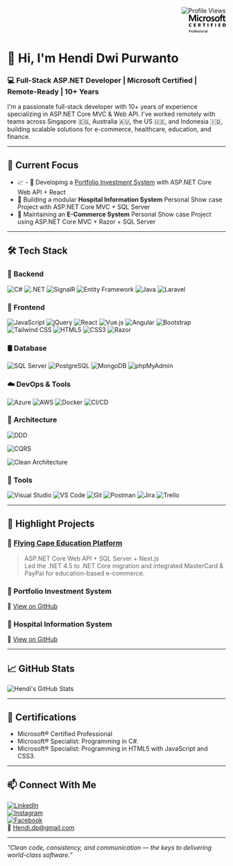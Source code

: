 <!-- Profile Views Badge - top right -->
<p align="right">
  <img src="https://komarev.com/ghpvc/?username=hendidwipurwanto&style=flat&color=blue" alt="Profile Views" />
  <br>
  <img width=85 src="./img/mcp.png"/>
</p>

# 👋 Hi, I'm Hendi Dwi Purwanto

### 💻 Full-Stack ASP.NET Developer | Microsoft Certified | Remote-Ready | 10+ Years

I'm a passionate full-stack developer with 10+ years of experience specializing in ASP.NET Core MVC & Web API. I've worked remotely with teams across Singapore 🇸🇬, Australia 🇦🇺, the US 🇺🇸, and Indonesia 🇮🇩, building scalable solutions for e-commerce, healthcare, education, and finance.
 
---

## 🚀 Current Focus
- 📈 - 🧾 Developing a [Portfolio Investment System](https://github.com/hendidwipurwanto/portfolio-investment) with ASP.NET Core Web API + React
- 🏥 Building a modular **Hospital Information System** Personal Show case Project with ASP.NET Core MVC + SQL Server  
- 🛒 Maintaining an **E-Commerce System** Personal Show case Project using ASP.NET Core MVC + Razor + SQL Server  

---

## 🛠 Tech Stack

### 🧩 Backend
![C#](https://img.shields.io/badge/C%23-239120?style=flat&logo=csharp&logoColor=white) ![.NET](https://img.shields.io/badge/.NET-512BD4?style=flat&logo=dotnet&logoColor=white) ![SignalR](https://img.shields.io/badge/SignalR-512BD4?style=flat&logo=dotnet&logoColor=white) ![Entity Framework](https://img.shields.io/badge/EF_Core-6DB33F?style=flat&logo=dotnet&logoColor=white)
![Java](https://img.shields.io/badge/Java-007396?style=flat&logo=openjdk&logoColor=white) ![Laravel](https://img.shields.io/badge/Laravel-FF2D20?style=flat&logo=laravel&logoColor=white)
### 🎨 Frontend
![JavaScript](https://img.shields.io/badge/JavaScript-F7DF1E?style=flat&logo=javascript&logoColor=black) ![jQuery](https://img.shields.io/badge/jQuery-0769AD?style=flat&logo=jquery&logoColor=white) ![React](https://img.shields.io/badge/React-61DAFB?style=flat&logo=react&logoColor=black)  ![Vue.js](https://img.shields.io/badge/Vue.js-42b883?style=flat&logo=vue&logoColor=white) ![Angular](https://img.shields.io/badge/Angular-DD0031?style=flat&logo=angular&logoColor=white) 
![Bootstrap](https://img.shields.io/badge/Bootstrap-7952B3?style=flat&logo=bootstrap&logoColor=white) ![Tailwind CSS](https://img.shields.io/badge/Tailwind_CSS-38B2AC?style=flat&logo=tailwind-css&logoColor=white) ![HTML5](https://img.shields.io/badge/HTML5-E34F26?style=flat&logo=html5&logoColor=white) ![CSS3](https://img.shields.io/badge/CSS3-1572B6?style=flat&logo=css3&logoColor=white) ![Razor](https://img.shields.io/badge/Razor-000000?style=flat&logo=dotnet&logoColor=white)

### 🛢️ Database
![SQL Server](https://img.shields.io/badge/SQL_Server-CC2927?style=flat&logo=microsoftsqlserver&logoColor=white) ![PostgreSQL](https://img.shields.io/badge/PostgreSQL-336791?style=flat&logo=postgresql&logoColor=white) ![MongoDB](https://img.shields.io/badge/MongoDB-47A248?style=flat&logo=mongodb&logoColor=white) ![phpMyAdmin](https://img.shields.io/badge/phpMyAdmin-6C78AF?style=flat&logo=phpmyadmin&logoColor=white)


### ☁️ DevOps & Tools
![Azure](https://img.shields.io/badge/Azure-0078D4?style=flat&logo=microsoftazure&logoColor=white) ![AWS](https://img.shields.io/badge/AWS-232F3E?style=flat&logo=amazonaws&logoColor=white) ![Docker](https://img.shields.io/badge/Docker-2496ED?style=flat&logo=docker&logoColor=white) ![CI/CD](https://img.shields.io/badge/CI/CD-blue?style=flat&logo=githubactions&logoColor=white)

### 🧱 Architecture
![DDD](https://img.shields.io/badge/DDD-Domain--Driven--Design-blue?style=flat)

![CQRS](https://img.shields.io/badge/CQRS-Command/Query-red?style=flat)

![Clean Architecture](https://img.shields.io/badge/Clean_Architecture-green?style=flat)

### 🔧 Tools
![Visual Studio](https://img.shields.io/badge/Visual_Studio-5C2D91?style=flat&logo=visualstudio&logoColor=white) ![VS Code](https://img.shields.io/badge/VS_Code-007ACC?style=flat&logo=visualstudiocode&logoColor=white) ![Git](https://img.shields.io/badge/Git-F05032?style=flat&logo=git&logoColor=white) ![Postman](https://img.shields.io/badge/Postman-FF6C37?style=flat&logo=postman&logoColor=white)
![Jira](https://img.shields.io/badge/Jira-0052CC?style=flat&logo=jira&logoColor=white)
![Trello](https://img.shields.io/badge/Trello-0079BF?style=flat&logo=trello&logoColor=white)


---

## 🧠 Highlight Projects

### 📘 [Flying Cape Education Platform](https://www.flyingcape.com.sg/)
> ASP.NET Core Web API + SQL Server + Next.js  
Led the .NET 4.5 to .NET Core migration and integrated MasterCard & PayPal for education-based e-commerce.

### 💼 Portfolio Investment System  
🔗 [View on GitHub](https://github.com/hendidwipurwanto/portfolio-investment-system)

### 🏥 Hospital Information System  
🔗 [View on GitHub](https://github.com/hendidwipurwanto/hospital-information-system)

---

## 📈 GitHub Stats
![Hendi's GitHub Stats](https://github-readme-stats.vercel.app/api?username=hendidwipurwanto&show_icons=true&theme=default)

---

## 🧩 Certifications
- Microsoft® Certified Professional  
- Microsoft® Specialist: Programming in C#.
- Microsoft® Specialist: Programming in HTML5 with JavaScript and CSS3.

---

## 📫 Connect With Me
[![LinkedIn](https://img.shields.io/badge/-LinkedIn-blue?logo=linkedin&style=flat-square)](https://www.linkedin.com/in/hendidwipurwanto)  
[![Instagram](https://img.shields.io/badge/-Instagram-E4405F?logo=instagram&logoColor=white&style=flat-square)](https://www.instagram.com/hendidp/)  
[![Facebook](https://img.shields.io/badge/-Facebook-1877F2?logo=facebook&logoColor=white&style=flat-square)](https://www.facebook.com/hendi.maxiarta/)  
📧 Hendi.dp@gmail.com

---

_“Clean code, consistency, and communication — the keys to delivering world-class software.”_
